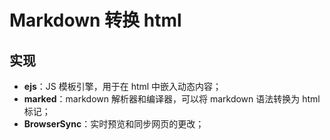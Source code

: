 # Markdown 转换 html

## 实现

- **ejs**：JS 模板引擎，用于在 html 中嵌入动态内容；
- **marked**：markdown 解析器和编译器，可以将 markdown 语法转换为 html 标记；
- **BrowserSync**：实时预览和同步网页的更改；
